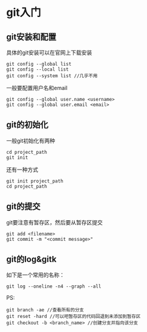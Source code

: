 

# git入门

## git安装和配置
具体的git安装可以在官网上下载安装
```
git config --global list
git config --local list
git config --system list //几乎不用
```

一般要配置用户名和email
```
git config --global user.name <username>
git config --global user.email <email>
```

## git的初始化
一般git初始化有两种
```
cd project_path
git init
```
还有一种方式
```
git init project_path
cd project_path
```

## git的提交
git要注意有暂存区，然后要从暂存区提交
```
git add <filename>
git commit -m "<commit message>"
```

## git的log&gitk
如下是一个常用的名称：
```
git log --oneline -n4 --graph --all
```
PS:
```
git branch -ae //查看所有的分支 
git reset -hard //可以吧暂存区的代码回退到未添加到暂存区
git checkout -b <branch_name> //创建分支并指向该分支
```

